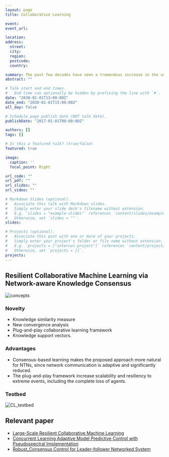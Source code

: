 ```yaml
---
layout: page
title: Collaborative Learning

event:
event_url:

location: 
address:
  street: 
  city:
  region:
  postcode:
  country:

summary: The past few decades have seen a tremendous increase in the volume and complexity of data generated in scientific discovery processes. Moreover, due to the rapid growth in internet and networking technology, it is now common for these experiments to be composed of geographically dispersed components. Each of the components generates and stores a huge dataset which captures only a portion of the global phenomenon in question. This poses a tremendous challenge for data analysis, even with the most advanced Machine Learning/ AI methods. The state-of-the-art approaches to this problem involve either routing data to a trusted central location where the learning task takes place or iteratively performing the learning task over the dispersed data sources. However, in addition to low efficiency issues and high cost, there is often a single point of failure, resulting in low resiliency to faults and adversarial targeting.
abstract: ""

# Talk start and end times.
#   End time can optionally be hidden by prefixing the line with `#`.
date: "2030-01-01T13:00:00Z"
date_end: "2030-01-01T15:00:00Z"
all_day: false

# Schedule page publish date (NOT talk date).
publishDate: "2017-01-01T00:00:00Z"

authors: []
tags: []

# Is this a featured talk? (true/false)
featured: true

image:
  caption: ''
  focal_point: Right

url_code: ""
url_pdf: ""
url_slides: ""
url_video: ""

# Markdown Slides (optional).
#   Associate this talk with Markdown slides.
#   Simply enter your slide deck's filename without extension.
#   E.g. `slides = "example-slides"` references `content/slides/example-slides.md`.
#   Otherwise, set `slides = ""`.
slides:

# Projects (optional).
#   Associate this post with one or more of your projects.
#   Simply enter your project's folder or file name without extension.
#   E.g. `projects = ["internal-project"]` references `content/project/deep-learning/index.md`.
#   Otherwise, set `projects = []`.
projects:
---
```

## Resilient Collaborative Machine Learning via Network-aware Knowledge Consensus
![concepts](https://user-images.githubusercontent.com/36635562/151391460-fe00b5d0-be13-4452-868e-5ca8623940cd.png)

### **Novelty** 
- Knowledge similarity measure
-  New convergence analysis
-  Plug-and-play collaborative learning framework 
- Knowledge support vectors.  <br>
### **Advantages** 
- Consensus-based learning makes the proposed approach more natural for NTNs, since network communication is adaptive and significantly reduced.
- The plug-and-play framework increase scalability and resiliency to extreme events, including the complete loss of agents.

### Testbed
![CL_testbed](https://user-images.githubusercontent.com/36635562/153801601-28bcf4e4-9530-436c-ad60-97e396136f80.png)

## Relevant paper
- [Large-Scale Resilient Collaborative Machine Learning](https://raslab.netlify.app/publication/lsrcml/) 
- [Concurrent Learning Adaptive Model Predictive Control with Pseudospectral Implementation](https://raslab.netlify.app/publication/clampcpi/)
- [Robust_Consensus Control for Leader-follower Networked System](https://github.com/ZYblend/Robust-Consensus-Control/blob/main/Robust_Consensus_formation_control.pdf)

